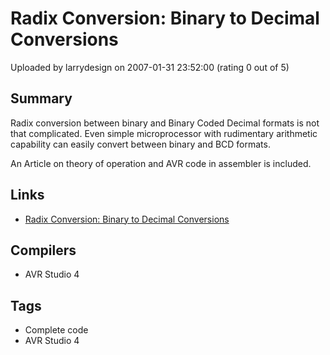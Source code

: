 # Radix Conversion: Binary to Decimal Conversions

Uploaded by larrydesign on 2007-01-31 23:52:00 (rating 0 out of 5)

## Summary

Radix conversion between binary and Binary Coded Decimal formats is not that complicated. Even simple microprocessor with rudimentary arithmetic capability can easily convert between binary and BCD formats.


An Article on theory of operation and AVR code in assembler is included.

## Links

- [Radix Conversion: Binary to Decimal Conversions](http://www.mcgourty.com/designfiles/0603df04.html)

## Compilers

- AVR Studio 4

## Tags

- Complete code
- AVR Studio 4
